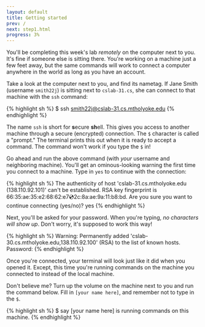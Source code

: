 ```yaml
---
layout: default
title: Getting started
prev: /
next: step1.html
progress: 3%
---
```


You'll be completing this week's lab *remotely* on the computer next to you. It's fine if someone else is sitting there. You're working on a machine just a few feet away, but the same commands will work to connect a computer anywhere in the world as long as you have an account.

Take a look at the computer next to you, and find its nametag. If Jane Smith (username `smith22j`) is sitting next to `cslab-31.cs`, she can connect to that machine with the `ssh` command:

{% highlight sh %}
$ ssh smith22j@cslab-31.cs.mtholyoke.edu
{% endhighlight %}  

The name `ssh` is short for **s**ecure **sh**ell. This gives you access to another machine through a secure (encrypted) connection. The `$` character is called a "prompt." The terminal prints this out when it is ready to accept a command. The command won't work if you type the `$` in!

Go ahead and run the above command (with *your* username and neighboring machine). You'll get an ominous-looking warning the first time you connect to a machine. Type in `yes` to continue with the connection:

{% highlight sh %}
The authenticity of host 'cslab-31.cs.mtholyoke.edu (138.110.92.101)' can't be established.
RSA key fingerprint is 66:35:ae:35:e2:68:62:e7:cd:2c:8a:ae:9a:11:b8:bd.
Are you sure you want to continue connecting (yes/no)? yes
{% endhighlight %}

Next, you'll be asked for your password. When you're typing, *no characters will show up*. Don't worry, it's supposed to work this way!

{% highlight sh %}
Warning: Permanently added 'cslab-30.cs.mtholyoke.edu,138.110.92.100' (RSA) to the list of known hosts.
Password:
{% endhighlight %}

Once you're connected, your terminal will look just like it did when you opened it. Except, this time you're running commands on the machine you connected to instead of the local machine.

Don't believe me? Turn up the volume on the machine next to you and run the command below. Fill in `[your name here]`, and remember not to type in the `$`.

{% highlight sh %}
$ say [your name here] is running commands on this machine.
{% endhighlight %}
